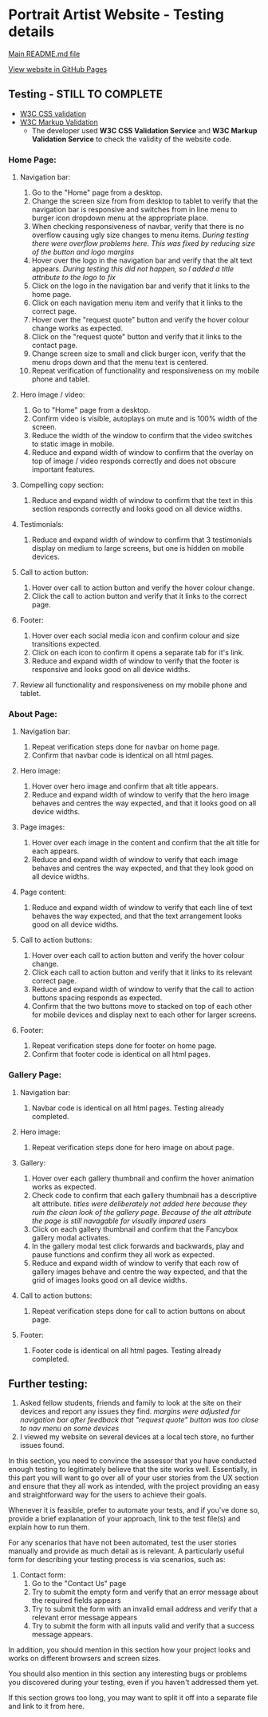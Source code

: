 # Portrait Artist Website - Testing details

[Main README.md file](/README.md)

[View website in GitHub Pages](https://github.com/AJGreaves/portrait-artist)

## Testing - STILL TO COMPLETE

- [W3C CSS validation](https://jigsaw.w3.org/css-validator/)
- [W3C Markup Validation]( https://validator.w3.org/)
    - The developer used **W3C CSS Validation Service** and **W3C  Markup Validation Service** to check the validity of the website code.

### Home Page:

1. Navigation bar:
    1. Go to the "Home" page from a desktop.
    2. Change the screen size from from desktop to tablet to verify that the navigation bar is responsive and switches from in line menu to burger icon dropdown menu at the appropriate place.
    3. When checking responsiveness of navbar, verify that there is no overflow causing ugly size changes to menu items. _During testing there were overflow problems here. This was fixed by reducing size of the button and logo margins_
    4. Hover over the logo in the navigation bar and verify that the alt text appears. _During testing  this did not happen, so I added a title attribute to the logo to fix_
    5. Click on the logo in the navigation bar and verify that it links to the home page. 
    6. Click on each navigation menu item and verify that it links to the correct page. 
    7. Hover over the "request quote" button and verify the hover colour change works as expected.
    8. Click on the "request quote" button and verify that it links to the contact page. 
    9. Change screen size to small and click burger icon, verify that the menu drops down and that the menu text is centered.
    10. Repeat verification of functionality and responsiveness on my mobile phone and tablet.

2. Hero image / video:
    1. Go to "Home" page from a desktop. 
    2. Confirm video is visible, autoplays on mute and is 100% width of the screen. 
    3. Reduce the width of the window to confirm that the video switches to static image in mobile.
    4. Reduce and expand width of window to confirm that the overlay on top of image / video responds correctly and does not obscure important features. 

3. Compelling copy section:
    1. Reduce and expand width of window to confirm that the text in this section responds correctly and looks good on all device widths. 

4. Testimonials:
    1. Reduce and expand width of window to confirm that 3 testimonials display on medium to large screens, but one is hidden on mobile devices.

5. Call to action button:
    1. Hover over call to action button and verify the hover colour change. 
    2. Click the call to action button and verify that it links to the correct page. 
    
6. Footer: 
    1. Hover over each social media icon and confirm colour and size transitions expected.
    2. Click on each icon to confirm it opens a separate tab for it's link.
    3. Reduce and expand width of window to verify that the footer is responsive and looks good on all device widths. 

7. Review all functionality and responsiveness on my mobile phone and tablet.


### About Page:

1. Navigation bar: 
    1. Repeat verification steps done for navbar on home page.
    2. Confirm that navbar code is identical on all html pages. 

2. Hero image:
    1. Hover over hero image and confirm that alt title appears.
    2. Reduce and expand width of window to verify that the hero image behaves and centres the way expected, and that it looks good on all device widths.

3. Page images: 
    1. Hover over each image in the content and confirm that the alt title for each appears.
    2. Reduce and expand width of window to verify that each image behaves and centres the way expected, and that they look good on all device widths.

4. Page content: 
    1. Reduce and expand width of window to verify that each line of text behaves the way expected, and that the text arrangement looks good on all device widths.
    
5. Call to action buttons:
    1. Hover over each call to action button and verify the hover colour change. 
    2. Click each call to action button and verify that it links to its relevant correct page. 
    3. Reduce and expand width of window to verify that the call to action buttons spacing responds as expected. 
    4. Confirm that the two buttons move to stacked on top of each other for mobile devices and display next to each other for larger screens.

6. Footer:
    1. Repeat verification steps done for footer on home page.
    2. Confirm that footer code is identical on all html pages.


### Gallery Page:

1. Navigation bar: 
    1. Navbar code is identical on all html pages. Testing already completed.

2. Hero image:
    1. Repeat verification steps done for hero image on about page.
    
3. Gallery:
    1. Hover over each gallery thumbnail and confirm the hover animation works as expected.
    2. Check code to confirm that each gallery thumbnail has a descriptive alt attribute. _titles were deliberately *not* added here because they ruin the clean look of the gallery page. Because of the alt attribute the page is still navagable for visually impared users_
    3. Click on each gallery thumbnail and confirm that the Fancybox gallery modal activates. 
    4. In the gallery modal test click forwards and backwards, play and pause functions and confirm they all work as expected. 
    5. Reduce and expand width of window to verify that each row of gallery images behave and centre the way expected, and that the grid of images looks good on all device widths.

4. Call to action buttons: 
    1. Repeat verification steps done for call to action buttons on about page.
    
5. Footer:
    1. Footer code is identical on all html pages. Testing already completed.




## Further testing: 

1. Asked fellow students, friends and family to look at the site on their devices and report any issues they find. _margins were adjusted for navigation bar after feedback that "request quote" button was too close to nav menu on some devices_
2. I viewed my website on several devices at a local tech store, no further issues found.

In this section, you need to convince the assessor that you have conducted enough testing 
to legitimately believe that the site works well. Essentially, in this part you will want 
to go over all of your user stories from the UX section and ensure that they all work as 
intended, with the project providing an easy and straightforward way for the users to achieve
their goals.

Whenever it is feasible, prefer to automate your tests, and if you've done so, provide a brief
explanation of your approach, link to the test file(s) and explain how to run them.

For any scenarios that have not been automated, test the user stories manually and provide 
as much detail as is relevant. A particularly useful form for describing your testing process 
is via scenarios, such as:

1. Contact form:
    1. Go to the "Contact Us" page
    2. Try to submit the empty form and verify that an error message about the required fields appears
    3. Try to submit the form with an invalid email address and verify that a relevant error message appears
    4. Try to submit the form with all inputs valid and verify that a success message appears.

In addition, you should mention in this section how your project looks and works on different browsers and screen sizes.

You should also mention in this section any interesting bugs or problems you discovered 
during your testing, even if you haven't addressed them yet.

If this section grows too long, you may want to split it off into a separate file and link to it from here.
